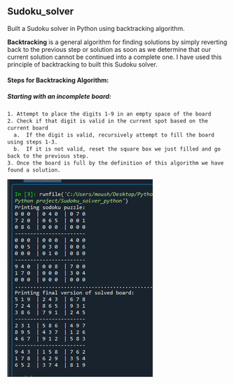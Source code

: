 ## Sudoku_solver
Built a Sudoku solver in Python using backtracking algorithm.

**Backtracking** is a general algorithm for finding solutions by simply reverting back to the previous step or solution as soon as we determine that our current solution cannot be continued into a complete one.
I have used this principle of backtracking to built this Sudoku solver.

#### Steps for Backtracking Algorithm:

##### Starting with an incomplete board:
    1. Attempt to place the digits 1-9 in an empty space of the board
    2. Check if that digit is valid in the current spot based on the current board
      a.  If the digit is valid, recursively attempt to fill the board using steps 1-3.
      b.  If it is not valid, reset the square box we just filled and go back to the previous step.
    3. Once the board is full by the definition of this algorithm we have found a solution.
    
    
![](./Sudoku_solver_output.png)
![]()
